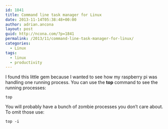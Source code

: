 ```yaml
---
id: 1841
title: Command line task manager for Linux
date: 2013-11-14T05:38:48+00:00
author: adrian.ancona
layout: post
guid: http://ncona.com/?p=1841
permalink: /2013/11/command-line-task-manager-for-linux/
categories:
  - Linux
tags:
  - linux
  - productivity
---
```

I found this little gem because I wanted to see how my raspberry pi was handling one running process. You can use the **top** command to see the running processes:

```
top
```

You will probably have a bunch of zombie processes you don&#8217;t care about. To omit those use:

```
top -i
```

<!--more-->
